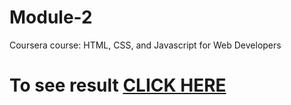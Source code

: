 # Module-2

Coursera course: HTML, CSS, and Javascript for Web Developers

# To see result [CLICK HERE](https://khakhudagit.github.io/Coursera-HTML-CSS-and-Javascript-for-Web-Developers/Module2/index.html)